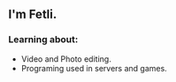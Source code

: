 ## I'm Fetli.
### Learning about:
- Video and Photo editing.
- Programing used in servers and games.


<!---
fetlito/fetlito is a ✨ special ✨ repository because its `README.md` (this file) appears on your GitHub profile.
You can click the Preview link to take a look at your changes.
--->
